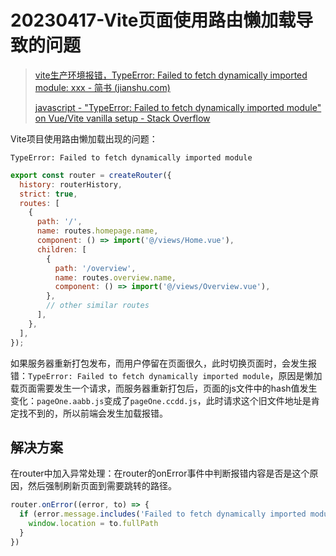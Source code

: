 # 20230417-Vite页面使用路由懒加载导致的问题

> [vite生产环境报错，TypeError: Failed to fetch dynamically imported module: xxx - 简书 (jianshu.com)](https://www.jianshu.com/p/a0cd5adf5df9)
>
> [javascript - "TypeError: Failed to fetch dynamically imported module" on Vue/Vite vanilla setup - Stack Overflow](https://stackoverflow.com/questions/69300341/typeerror-failed-to-fetch-dynamically-imported-module-on-vue-vite-vanilla-set/73090964)

Vite项目使用路由懒加载出现的问题：

`TypeError: Failed to fetch dynamically imported module`

```js
export const router = createRouter({
  history: routerHistory,
  strict: true,
  routes: [
    {
      path: '/',
      name: routes.homepage.name,
      component: () => import('@/views/Home.vue'),
      children: [
        {
          path: '/overview',
          name: routes.overview.name,
          component: () => import('@/views/Overview.vue'),
        },
        // other similar routes
      ],
    },
  ],
});
```

如果服务器重新打包发布，而用户停留在页面很久，此时切换页面时，会发生报错：`TypeError: Failed to fetch dynamically imported module`，原因是懒加载页面需要发生一个请求，而服务器重新打包后，页面的js文件中的hash值发生变化：`pageOne.aabb.js`变成了`pageOne.ccdd.js`，此时请求这个旧文件地址是肯定找不到的，所以前端会发生加载报错。

## 解决方案

在router中加入异常处理：在router的onError事件中判断报错内容是否是这个原因，然后强制刷新页面到需要跳转的路径。

```js
router.onError((error, to) => {
  if (error.message.includes('Failed to fetch dynamically imported module') || error.message.includes("Importing a module script failed")) {
    window.location = to.fullPath
  }
})
```

